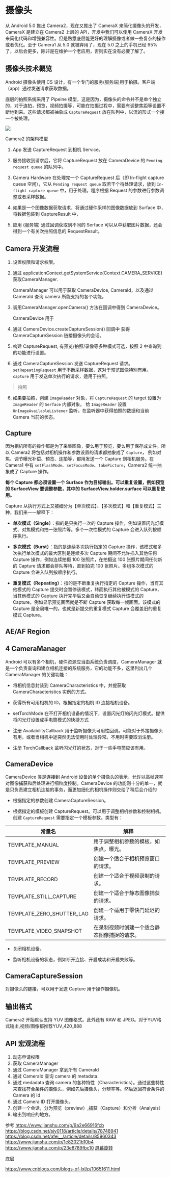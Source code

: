 # 摄像头

从 Android 5.0 推出 Camera2，现在又推出了 CameraX 来简化摄像头的开发，CameraX 是建立在 Camera2 上层的 API，开发中我们可以使用 CameraX 开发来简化代码和增强兼容性。但是熟悉底层能更好的理解摄像或者做一些复杂的操作或者优化。至于 Camera1 从 5.0 就被弃用了，现在 5.0 之上的手机已经 95% 了，以后会更多，除非是在维护一个老应用，否则实在没有必要了解了。


## 摄像头技术概览

Android 摄像头使用 CS 设计，有一个专门的服务(服务端)用于拍摄。客户端（app）通过发送请求获取数据。

底层的拍照系统采用了 Pipeine 模型，这是因为，摄像头的命令并不是单个独立的，对于连拍，预览，视频拍摄等，可能在拍摄过程中，需要有调整焦距等设置不断地到来。这些请求都被抽象成 `CaptureRequest` 放在队列中，以流的形式一个接一个被处理。


![](images/camera_model.webp)

Camera2 的架构模型

1. App 发送 CaptureRequest 到相机 Service。

2. 服务接收到请求后，它将 CaptureRequest 放在 CameraDevice 的 `Pending request queue` 的队列中。

3. Camera Hardware 在处理完一个 CaptureRequest 后（即 In-flight capture queue 空闲），它从 `Pending request queue` 取若干个待处理请求，放到 `In-flight capture queue` 中，用于处理。程序根据 Request 的参数进行参数调整或者采样数据。

4. 如果是一个图像数据获取请求，将通过硬件采样的图像数据放到 Surface 中，将数据包装到 CaptureResult 中，

5. 应用 (服务端) 通过回调获取到不同的 Serface 可以从中获取图片数据，还会得到一个有关次拍照信息的 RequestResult。



## Camera 开发流程

1. 设置权限和请求权限。

2. 通过 applicationContext.getSystemService(Context.CAMERA_SERVICE) 获取CameraManager.
    
    CameraManager 可以用于获取 CameraDevice, CameraId，以及通过 CameraId 查询 camera 所能支持的各个功能。

3. 调用CameraManager.openCamera() 方法在回调中得到 CameraDevice。
    
    CameraDevice 用于 

4. 通过 CameraDevice.createCaptureSession() 回调中 获得 CameraCaptureSession 链接摄像头的会话。

5. 构建 CaptureRequest, 有预览/拍照/录像等多种模式可选，按照 2 中查询到的功能进行设置。

5. 通过 CameraCaptureSession 发送 CaptureRequest 请求。 `setRepeatingRequest` 用于不断采样数据，这对于预览图像特别有用。 `capture` 用于发送单次执行的请求，适用于拍照。

> 拍照

6. 如果要拍照，创建 `ImageReader` 对象，将 `CaptureRequest` 的 target 设置为 `ImageReader` 的 `Serface` 内部对象。 给 `ImageReader` 设置 `OnImageAvailableListener` 监听，在监听器中获得拍照的数据和当前 Camera 当前的状态。


## Capture

因为相机所有的操作都是为了采集图像，要么用于预览，要么用于保存成文件。所以 Camera2 将包括对相机操作和参数设置的请求都抽象成了 `Capture`， 例如对焦、调节曝光补偿、预览、连拍等，都用发送一个 Capture 到相机服务。在 Camera1 中有 `setFlashMode`、`setFocusMode`、`takePicture`，Camera2 统一抽象成了 Capture 操作。

**每个 Capture 都必须设置一个 Surface 作为目标输出。可以重复设置，例如预览的 SurfaceView 要调整参数，其中的 SurfaceView.holder.surface 可以重复使用。**

Capture 从执行方式上又被细分为【单次模式】、【多次模式】和【重复模式】三种，我们来一一解释下：

- **单次模式（Single）**：指的是只执行一次的 Capture 操作，例如设置闪光灯模式、对焦模式和拍一张照片等。多个一次性模式的 Capture 会进入队列按顺序执行。

- **多次模式（Burst）**：指的是连续多次执行指定的 Capture 操作，该模式和多次执行单次模式的最大区别是连续多次 Capture 期间不允许插入其他任何 Capture 操作，例如连续拍摄 100 张照片，在拍摄这 100 张照片期间任何新的 Capture 请求都会排队等待，直到拍完 100 张照片。多组多次模式的 Capture 会进入队列按顺序执行。

- **重复模式（Repeating）**：指的是不断重复执行指定的 Capture 操作，当有其他模式的 Capture 提交时会暂停该模式，转而执行其他被模式的 Capture，当其他模式的 Capture 执行完毕后又会自动恢复继续执行该模式的 Capture，例如显示预览画面就是不断 Capture 获取每一帧画面。该模式的 Capture 是全局唯一的，也就是新提交的重复模式 Capture 会覆盖旧的重复模式 Capture。


## AE/AF Region

## 4 CameraManager
Android 可以有多个相机，硬件资源应当由系统负责调度，CameraManager 就是一个负责查询和建立相机连接的系统服务，它的功能不多，这里列出几个 CameraManager 的关键功能：

- 将相机信息封装到 CameraCharacteristics 中，并提获取 CameraCharacteristics 实例的方式。

- 获得所有可用相机的 ID，根据指定的相机 ID 连接相机设备。

- setTorchMode 在不打开相机设备的情况下，设置闪光灯的闪光灯模式。提供将闪光灯设置成手电筒模式的快捷方式

- 注册 AvailabilityCallback 用于监听摄像头可用性回调。可能对于外接摄像头有用，或者当相机中途突然无法使用时处理异常。不用时需要取消注册。

- 注册 TorchCallback 监听闪光灯的状态，对于一些手电筒应该有用。

## CameraDevice

CameraDevice 类是连接到 Android 设备的单个摄像头的表示，允许以高帧速率对图像捕获和后处理进行细粒度控制。CameraDevice 的功能则十分的单一，就是只负责建立相机连接的事务，而更加细化的相机操作则交给了稍后会介绍的

- 根据指定的参数创建 CameraCaptureSession。

- 根据指定的模板创建 CaptureRequest。可以用于调整相机参数和控制相机。创建 `CaptureRequest` 需要指定一个模板参数。类型有：

| 常量名 | 解释 |
| ----- | ---- |
| TEMPLATE_MANUAL |  用于调整相机参数的模板，如焦点，曝光。 |
| TEMPLATE_PREVIEW |  创建一个适合于相机预览窗口的请求。 |
| TEMPLATE_RECORD |  创建一个适合于视频录制的请求。 |
| TEMPLATE_STILL_CAPTURE |  创建一个适合于静态图像捕获的请求。 |
| TEMPLATE_ZERO_SHUTTER_LAG |  创建一个适用于零快门延迟的请求。 |
| TEMPLATE_VIDEO_SNAPSHOT | 在录制视频时创建一个适合静态图像捕捉的请求。 |

- 关闭相机设备。

- 监听相机设备的状态，例如断开连接、开启成功和开启失败等。

## CameraCaptureSession

对摄像头的链接，可以用于发送 Capture 用于操作摄像机。

## 输出格式

Camera2 开始默认支持 YUV 图像格式。此外还有 RAW 和 JPEG。对于YUV格式输出,视频/图像都推荐YUV_420_888


## API 宏观流程

1. 动态申请权限
2. 获取 CameraManager
3. 通过 CameraManager 拿到所有 CameraId
4. 通过 CameraId 查询 camera 的 metadata.
5. 通过 medadata 查询 camera 的各种特性（Characteristics）。通过这些特性来查找符合条件的摄像头，例如先后摄像头，分辨率等。然后返回符合条件的 Camera 的 Id
6. 通过 Camera ID 打开摄像头。
7. 创建一个会话，分为预览（preview）,捕获（Capture）和分析（Analysis）
7. 输出到响应的地方。




参考 
https://www.jianshu.com/p/9a2e66916fcb
https://blog.csdn.net/sjy0118/article/details/78748941
https://blog.csdn.net/afei__/article/details/85960343
https://www.jianshu.com/p/1e82021b10b4
https://www.jianshu.com/p/23e8789fbc10
[屏幕旋转](https://www.cnblogs.com/raomengyang/p/5426525.html)

底层

https://www.cnblogs.com/blogs-of-lxl/p/10651611.html


